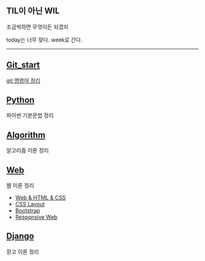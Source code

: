 TIL이 아닌 WIL
-----------------------------------------
조금씩하면 무엇이든 되겠지

today는 너무 잦다. week로 간다.

----
## [Git_start](https://github.com/notrealsilk/TIL/tree/master/Git_start)
[git 명령어 정리](https://github.com/notrealsilk/TIL/blob/master/Git_start/Git_%EB%AA%85%EB%A0%B9%EC%96%B4.md)

## [Python](https://github.com/notrealsilk/TIL/tree/master/Python)
파이썬 기본문법 정리

## [Algorithm](https://github.com/notrealsilk/TIL/tree/master/Algorithm)
알고리즘 이론 정리

## [Web](https://github.com/notrealsilk/TIL/tree/master/Web)
웹 이론 정리

- [Web & HTML & CSS](https://github.com/notrealsilk/TIL/blob/master/Web/%08HTML%26CSS.md)
- [CSS Layout](https://github.com/notrealsilk/TIL/blob/master/Web/CSS_Layout.md)
- [Bootstrap](https://github.com/notrealsilk/TIL/blob/master/Web/Bootstrap.md)
- [Responsive Web](https://github.com/notrealsilk/TIL/blob/master/Web/Responsive%20Web.md)

## [Django](https://github.com/notrealsilk/TIL/tree/master/Django)
장고 이론 정리
